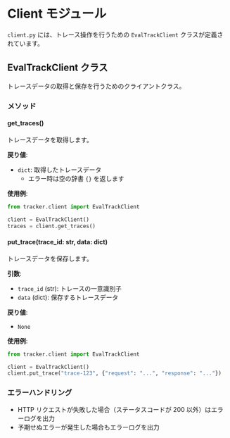 # Client モジュール

`client.py` には、トレース操作を行うための `EvalTrackClient` クラスが定義されています。

## EvalTrackClient クラス

トレースデータの取得と保存を行うためのクライアントクラス。

### メソッド

#### get_traces()
トレースデータを取得します。

**戻り値**:
- `dict`: 取得したトレースデータ
  - エラー時は空の辞書 `{}` を返します

**使用例**:
```python
from tracker.client import EvalTrackClient

client = EvalTrackClient()
traces = client.get_traces()
```

#### put_trace(trace_id: str, data: dict)
トレースデータを保存します。

**引数**:
- `trace_id` (str): トレースの一意識別子
- `data` (dict): 保存するトレースデータ

**戻り値**:
- `None`

**使用例**:
```python
from tracker.client import EvalTrackClient

client = EvalTrackClient()
client.put_trace("trace-123", {"request": "...", "response": "..."})
```

### エラーハンドリング
- HTTP リクエストが失敗した場合（ステータスコードが 200 以外）はエラーログを出力
- 予期せぬエラーが発生した場合もエラーログを出力
